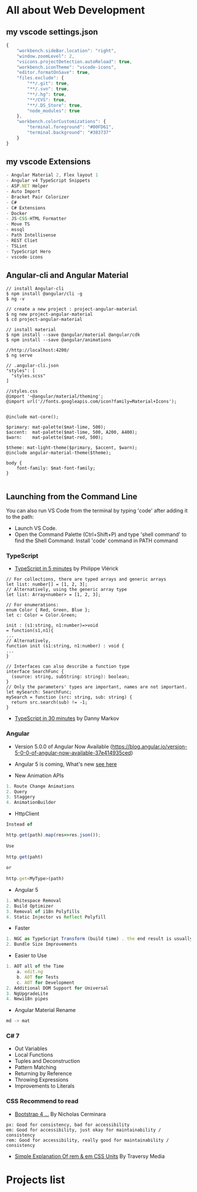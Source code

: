 # All about Web Development

## my vscode settings.json

```javascript
{
    "workbench.sideBar.location": "right",
    "window.zoomLevel": 2,
    "vsicons.projectDetection.autoReload": true,
    "workbench.iconTheme": "vscode-icons",
    "editor.formatOnSave": true,
    "files.exclude": {
        "**/.git": true,
        "**/.svn": true,
        "**/.hg": true,
        "**/CVS": true,
        "**/.DS_Store": true,
        "node_modules": true
    },
    "workbench.colorCustomizations": {
        "terminal.foreground": "#00FD61",
        "terminal.background": "#383737"
    }
}


```
## my vscode Extensions

```javascript
- Angular Material 2, Flex layout 1
- Angular v4 TypeScript Snippets
- ASP.NET Helper
- Auto Import
- Bracket Pair Colorizer
- C#
- C# Extensions
- Docker
- JS-CSS-HTML Formatter
- Move TS
- mssql
- Path Intellisense
- REST Cliet
- TSLint
- TypeScript Hero
- vscode-icons


```

## Angular-cli and Angular Material
```
// install Angular-cli
$ npm install @angular/cli -g
$ ng -v

// create a new project : project-angular-material
$ ng new project-angular-material
$ cd project-angular-material

// install material
$ npm install --save @angular/material @angular/cdk
$ npm install --save @angular/animations

//http://localhost:4200/
$ ng serve

// .angular-cli.json 
"styles": [
  "styles.scss"
]

//styles.css
@import '~@angular/material/theming';
@import url('//fonts.googleapis.com/icon?family=Material+Icons');


@include mat-core();

$primary: mat-palette($mat-lime, 500);
$accent:  mat-palette($mat-lime, 500, A200, A400);
$warn:    mat-palette($mat-red, 500);

$theme: mat-light-theme($primary, $accent, $warn);
@include angular-material-theme($theme);

body {
    font-family: $mat-font-family;
}


```
## Launching from the Command Line
You can also run VS Code from the terminal by typing 'code' after adding it to the path:

- Launch VS Code.
- Open the Command Palette (Ctrl+Shift+P) and type 'shell command' to find the Shell Command: Install 'code' command in PATH command

### TypeScript
- [TypeScript in 5 minutes](https://learnxinyminutes.com/docs/typescript/) by Philippe Vlérick
```
// For collections, there are typed arrays and generic arrays
let list: number[] = [1, 2, 3];
// Alternatively, using the generic array type
let list: Array<number> = [1, 2, 3];

```
```
// For enumerations:
enum Color { Red, Green, Blue };
let c: Color = Color.Green;
```

```
init : (s1:string, n1:number)=>void
= function(s1,n1){
...
// Alternatively,
function init (s1:string, n1:number) : void {
...
}
```

```
// Interfaces can also describe a function type
interface SearchFunc {
  (source: string, subString: string): boolean;
}
// Only the parameters' types are important, names are not important.
let mySearch: SearchFunc;
mySearch = function (src: string, sub: string) {
  return src.search(sub) != -1;
}

```
- [TypeScript in 30 minutes](https://tutorialzine.com/2016/07/learn-typescript-in-30-minutes) by Danny Markov

### Angular
- Version 5.0.0 of Angular Now Available (https://blog.angular.io/version-5-0-0-of-angular-now-available-37e414935ced)
- Angular 5 is coming, What's new [see here](https://www.youtube.com/watch?v=T83qYxlVOBw&feature=youtu.be&t=2411)

- New Animation APIs

```javascript
1. Route Change Animations
2. Query
3. Staggery
4. AnimationBuilder

```

- HttpClient
```javascript
Instead of

http.get(path).map(res=>res.json());
 
Use
 
http.get(paht)
 
or
 
http.get<MyType>(path)
```
- Angular 5
```javascript
1. Whitespace Removal
2. Build Optimizer
3. Removal of i18n Polyfills
4. Static Injector vs Reflect Polyfill
```

- Faster
```javascript
1. NGC as TypeScript Transform (build time) . the end result is usually 40% faster AOT builds
2. Bundle Size Improvements
```

- Easier to Use
```javascript
1. AOT all of the Time
    a. edit.ng
    b. AOT for Tests
    c. AOT for Development
2. Additional DOM Support for Universal
3. NgUpgradeLite
4. Newi18n pipes
```

- Angular Material Rename

```javascript
md -> mat
```

### C# 7

- Out Variables
- Local Functions
- Tuples and Deconstruction
- Pattern Matching
- Returning by Reference
- Throwing Expressions
- Improvements to Literals

### CSS Recommend to read 
 
- [Bootstrap 4 ...](https://scotch.io/tutorials/a-look-at-bootstrap-4s-new-reset-rebootcss?utm_source=SitePoint&utm_medium=email&utm_campaign=Versioning) By Nicholas Cerminara 
```
px: Good for consistency, bad for accessibility
em: Good for accessibility, just okay for maintainability / consistency
rem: Good for accessibility, really good for maintainability / consistency

```
- [Simple Explanation Of rem & em CSS Units](https://www.youtube.com/watch?v=H4UtKu11yXg&list=PLillGF-RfqbZTASqIqdvm1R5mLrQq79CU&index=26) By Traversy Media


# Projects list
